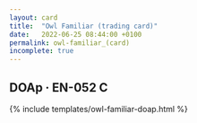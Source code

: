 ```yaml
---
layout: card
title:  "Owl Familiar (trading card)"
date:   2022-06-25 08:44:00 +0100
permalink: owl-familiar_(card)
incomplete: true
---
```


## DOAp &middot; EN-052 C

{% include templates/owl-familiar-doap.html %}
